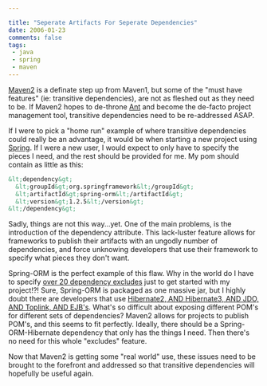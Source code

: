 ```yaml
---

title: "Seperate Artifacts For Seperate Dependencies"
date: 2006-01-23
comments: false
tags:
 - java
 - spring
 - maven
---
```


[Maven2](http://maven.apache.org) is a definate step up from Maven1, but some of the "must have features" (ie: transitive dependencies), are not as fleshed out as they need to be. If Maven2 hopes to de-throne [Ant](http://ant.apache.org) and become the de-facto project management tool, transitive dependencies need to be re-addressed ASAP.



If I were to pick a "home run" example of where transitive dependencies could really be an advantage, it would be when starting a new project using [Spring](http://springframework.org). If I were a new user, I would expect to only have to specify the pieces I need, and the rest should be provided for me. My pom should contain as little as this:

```xml
&lt;dependency&gt;
  &lt;groupId&gt;org.springframework&lt;/groupId&gt;
  &lt;artifactId&gt;spring-orm&lt;/artifactId&gt;
  &lt;version&gt;1.2.5&lt;/version&gt;
&lt;/dependency&gt;
```



Sadly, things are not this way...yet. One of the main problems, is the introduction of the  dependency attribute. This lack-luster feature allows for frameworks to publish their artifacts with an ungodly number of dependencies, and force unknowing developers that use their framework to specify what pieces they don't want.



Spring-ORM is the perfect example of this flaw. Why in the world do I have to specify [over 20 dependency excludes](https://shard.dev.java.net/source/browse/shard/shard-hibernate/pom.xml?rev=1.21&view=auto&content-type=text/vnd.viewcvs-markup) just to get started with my project!?! Sure, Spring-ORM is packaged as one massive jar, but I highly doubt there are developers that use [Hibernate2, AND Hibernate3, AND JDO, AND Toplink, AND EJB's](http://www.ibiblio.org/maven2/org/springframework/spring-orm/1.2.6/spring-orm-1.2.6.pom). What's so difficult about exposing different POM's for different sets of dependencies? Maven2 allows for projects to publish POM's, and this seems to fit perfectly. Ideally, there should be a Spring-ORM-Hibernate dependency that only has the things I need. Then there's no need for this whole "excludes" feature.

Now that Maven2 is getting some "real world" use, these issues need to be brought to the forefront and addressed so that transitive dependencies will hopefully be useful again.
